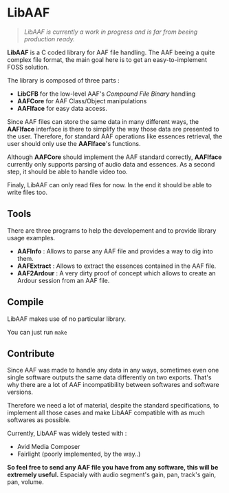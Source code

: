 # LibAAF

> *LibAAF is currently a work in progress and is far from beeing production ready.*


**LibAAF** is a C coded library for AAF file handling. The AAF beeing a quite complex file format, the main goal here is to get an easy-to-implement FOSS solution.


The library is composed of three parts :

* **LibCFB** for the low-level AAF's *Compound File Binary* handling
* **AAFCore** for AAF Class/Object manipulations
* **AAFIface** for easy data access.

Since AAF files can store the same data in many different ways, the **AAFIface** interface is there to simplify the way those data are presented to the user. Therefore, for standard AAF operations like essences retrieval, the user should only use the **AAFIface**'s functions.

Although **AAFCore** should implement the AAF standard correctly, **AAFIface** currently only supports parsing of audio data and essences. As a second step, it should be able to handle video too.

Finaly, LibAAF can only read files for now. In the end it should be able to write files too.

## Tools

There are three programs to help the developement and to provide library usage examples.

* **AAFInfo** : Allows to parse any AAF file and provides a way to dig into them.
* **AAFExtract** : Allows to extract the essences contained in the AAF file.
* **AAF2Ardour** : A very dirty proof of concept which allows to create an Ardour session from an AAF file.

## Compile

LibAAF makes use of no particular library. 

You can just run `make`

## Contribute

Since AAF was made to handle any data in any ways, sometimes even one single software outputs the same data differently on two exports. That's why there are a lot of AAF incompatibility between softwares and software versions.

Therefore we need a lot of material, despite the standard specifications, to implement all those cases and make LibAAF compatible with as much softwares as possible.

Currently, LibAAF was widely tested with :

* Avid Media Composer
* Fairlight (poorly implemented, by the way..)

**So feel free to send any AAF file you have from any software, this will be extremely useful.** Espacialy with audio segment's gain, pan, track's gain, pan, volume.
